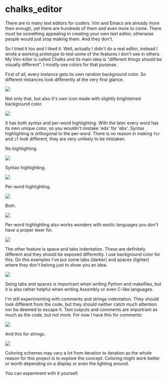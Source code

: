 chalks_editor
=============

There are to many text editors for coders. Vim and Emacs are already more then enough, yet there are hundreds of them and even more to come. There must be something appealing in creating your own text editor, otherwise people would just stop making them. And they don't.

So I tried it too and I liked it. Well, actually I didn't do a real editor, instead I wrote a working prototype to test some of the features I don't see in others. My Vim-killer is called Chalks and its main idea is "different things should be visually different". I mostly use colors for that purpose.

First of all, every instance gets its own random background color. So different instances look differently at the very first glance.

<img src="screenshots/chalks1.png">


Not only that, but also it's own icon made with slightly brightetned background color.

<img src="screenshots/chalks2.png">


It has both syntax and per-word highlighting. With the later every word has its own unique color, so you wouldn't mistake 'edx' for 'ebx'. Syntax highlighting is orthogonal to the per-word. There is no reason in making `for` and `if` look different, they are very unlikely to be mistaken.

No highlighting.

<img src="screenshots/chalks3.png">


Syntax highlighting.

<img src="screenshots/chalks4.png">


Per-word highlighting.

<img src="screenshots/chalks5.png">


Both.

<img src="screenshots/chalks6.png">


Per-word highlighting also works wonders with exotic languages you don't have a proper lexer for. 

<img src="screenshots/chalks7.png">


The other feature is space and tabs indentation. These are definitely different and they should be exposed differently. I use background color for this. On this examples I've put some tabs (darker) and spaces (lighter) where they don't belong just to show you an idea.

<img src="screenshots/chalks8.png">


Seing tabs and spaces is importrant when writing Python and makefiles, but it is also rather helpful when writing Assembly or even C-like languages.

I'm still experimenting with comments and strings indentation. They should look different from the code, but they should neither catch much attention nor be deemed to escape it. Text outputs and comments are importrant as much as the code, but not more. For now I have this for comments:

<img src="screenshots/chalks9.png">


And this for strings.

<img src="screenshots/chalks10.png">


Coloring schemes may vary a lot from iteration to iteration as the whole reason for this project is to explore the concept. Coloring might work better or worth depending on a display or even the lighting around.

You can experiment with it yourself.
